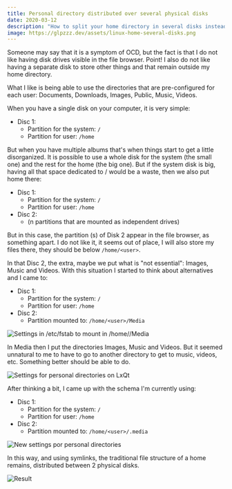 ```yaml
---
title: Personal directory distributed over several physical disks
date: 2020-03-12
description: "How to split your home directory in several disks instead of having a bunch o units visibly mounted on your file manager."
image: https://glpzzz.dev/assets/linux-home-several-disks.png
---
```

Someone may say that it is a symptom of OCD, but the fact is that I do not like having disk drives visible in the file browser. Point! I also do not like having a separate disk to store other things and that remain outside my home directory.

What I like is being able to use the directories that are pre-configured for each user: Documents, Downloads, Images, Public, Music, Videos.

When you have a single disk on your computer, it is very simple:
* Disc 1:
    * Partition for the system: `/`
    * Partition for user: `/home`

But when you have multiple albums that's when things start to get a little disorganized. It is possible to use a whole disk for the system (the small one) and the rest for the home (the big one). But if the system disk is big, having all that space dedicated to / would be a waste, then we also put home there:

* Disc 1:
    * Partition for the system: `/`
    * Partition for user: `/home`
* Disc 2:
    * (n partitions that are mounted as independent drives)

But in this case, the partition (s) of Disk 2 appear in the file browser, as something apart. I do not like it, it seems out of place, I will also store my files there, they should be below `/home/<user>`. 

In that Disc 2, the extra, maybe we put what is "not essential": Images, Music and Videos. With this situation I started to think about alternatives and I came to:

* Disc 1:
    * Partition for the system: `/`
    * Partition for user: `/home`
* Disc 2:
    * Partition mounted to: `/home/<user>/Media`

![Settings in /etc/fstab to mount in /home//Media](https://gutl.jovenclub.cu/wp-content/uploads/2020/03/2020-03-12_00-06.png)

In Media then I put the directories Images, Music and Videos. But it seemed unnatural to me to have to go to another directory to get to music, videos, etc. Something better should be able to do.

![Settings for personal directories on LxQt](https://gutl.jovenclub.cu/wp-content/uploads/2020/03/con-afuera.png)

After thinking a bit, I came up with the schema I'm currently using:

* Disc 1:
    * Partition for the system: `/`
    * Partition for user: `/home`
* Disc 2:
    * Partition mounted to: `/home/<user>/.media`

![New settings por personal directories](https://gutl.jovenclub.cu/wp-content/uploads/2020/03/con-oculto.png)

In this way, and using symlinks, the traditional file structure of a home remains, distributed between 2 physical disks.

![Result](https://gutl.jovenclub.cu/wp-content/uploads/2020/03/final.png)
